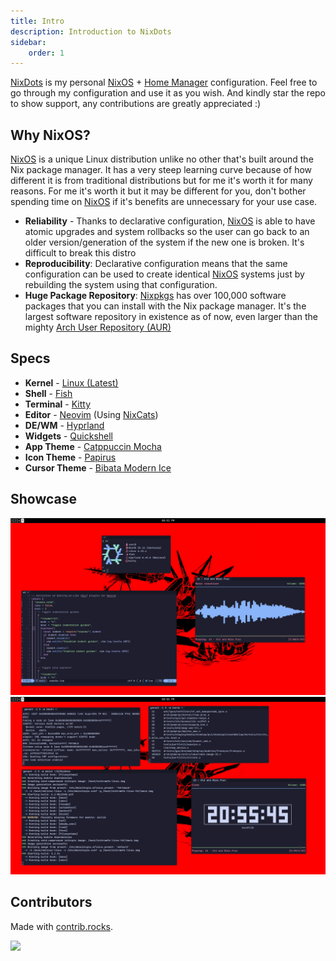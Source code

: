 ```yaml
---
title: Intro
description: Introduction to NixDots
sidebar:
    order: 1
---
```

[NixDots](https://github.com/Voxi0/NixDots) is my personal [NixOS][1] + [Home Manager][2] configuration. Feel free to go through my configuration
and use it as you wish. And kindly star the repo to show support, any contributions are greatly appreciated :)

## Why NixOS?
[NixOS][1] is a unique Linux distribution unlike no other that's built around the Nix package manager. It has a very steep learning curve because
of how different it is from traditional distributions but for me it's worth it for many reasons. For me it's worth it but it may be different for
you, don't bother spending time on [NixOS][1] if it's benefits are unnecessary for your use case.

- **Reliability** - Thanks to declarative configuration, [NixOS][1] is able to have atomic upgrades and system rollbacks so the user can go back
to an older version/generation of the system if the new one is broken. It's difficult to break this distro
- **Reproducibility**: Declarative configuration means that the same configuration can be used to create identical [NixOS][1] systems just by
rebuilding the system using that configuration.
- **Huge Package Repository**: [Nixpkgs][3] has over 100,000 software packages that you can install with the Nix package manager. It's the largest
software repository in existence as of now, even larger than the mighty [Arch User Repository (AUR)][4]

## Specs
- **Kernel** - [Linux (Latest)][5]
- **Shell** - [Fish][6]
- **Terminal** - [Kitty][7]
- **Editor** - [Neovim][8] (Using [NixCats][9])
- **DE/WM** - [Hyprland][10]
- **Widgets** - [Quickshell][11]
- **App Theme** - [Catppuccin Mocha][12]
- **Icon Theme** - [Papirus][13]
- **Cursor Theme** - [Bibata Modern Ice][14]

## Showcase
![Desktop 1](../../assets/showcase/desktop1.png)
![Desktop 2](../../assets/showcase/desktop2.png)

## Contributors
Made with [contrib.rocks](https://contrib.rocks).

<a href="https://github.com/voxi0/NixDots/graphs/contributors">
  <img src="https://contrib.rocks/image?repo=voxi0/NixDots&max=100&columns=12&anon=0"/>
</a>

<!-- Reference links -->
[1]: https://nixos.org/ "NixOS"
[2]: https://github.com/nix-community/home-manager/ "Home Manager"
[3]: https://github.com/NixOS/nixpkgs/ "Nixpkgs"
[4]: https://aur.archlinux.org/ "AUR"
[5]: https://www.kernel.org/ "Linux (Latest)"
[6]: https://fishshell.com/ "Fish"
[7]: https://sw.kovidgoyal.net/kitty/ "Kitty"
[8]: https://github.com/Voxi0/NvimDots/ "Neovim"
[9]: https://nixcats.org/ "NixCats"
[10]: https://hyprland.org/ "Hyprland"
[11]: https://quickshell.outfoxxed.me/ "Quickshell"
[12]: https://catppuccin.com/ "Catppuccin"
[13]: https://github.com/PapirusDevelopmentTeam/papirus-icon-theme/ "Papirus"
[14]: https://github.com/ful1e5/bibata/ "Bibata"
